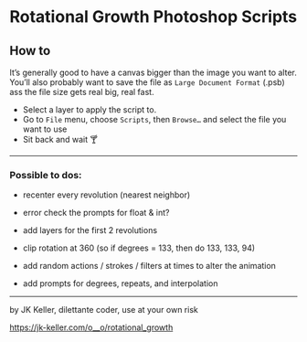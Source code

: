 # Rotational Growth Photoshop Scripts

## How to

It’s generally good to have a canvas bigger than the image you want to alter. You’ll also probably want to save the file as `Large Document Format` (.psb) ass the file size gets real big, real fast.

- Select a layer to apply the script to.
- Go to `File` menu, choose `Scripts`, then `Browse…` and select the file you want to use
- Sit back and wait 🍸

---

### Possible to dos:

- recenter every revolution (nearest neighbor)
- error check the prompts for float & int?
- add layers for the first 2 revolutions
- clip rotation at 360 (so if degrees = 133, then do 133, 133, 94)
- add random actions / strokes / filters at times to alter the animation

- add prompts for degrees, repeats, and interpolation

---

by JK Keller, dilettante coder, use at your own risk

https://jk-keller.com/o__o/rotational_growth
